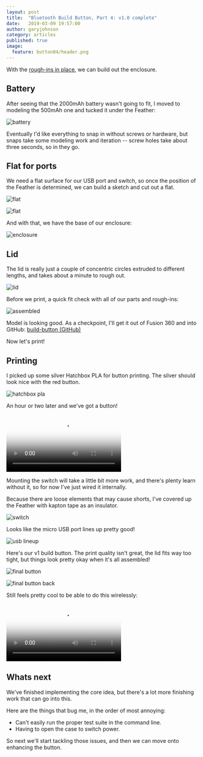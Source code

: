 ```yaml
---
layout: post
title:  "Bluetooth Build Button, Part 4: v1.0 complete"
date:   2019-03-09 19:57:00
author: garyjohnson
category: articles
published: true
image:
  feature: button04/header.png
---
```


With the [rough-ins in place](/articles/enclosure-rough-ins), we can build out the enclosure.

## Battery

After seeing that the 2000mAh battery wasn't going to fit, I moved to modeling the 500mAh one and tucked it under the Feather:

![battery](../../images/button04/battery.png)

Eventually I'd like everything to snap in without screws or hardware, but snaps take some modeling work and iteration -- screw holes take about three seconds, so in they go.

## Flat for ports

We need a flat surface for our USB port and switch, so once the position of the Feather is determined, we can build a sketch and cut out a flat.

![flat](../../images/button04/flat.png)

![flat](../../images/button04/flat2.png)

And with that, we have the base of our enclosure:

![enclosure](../../images/button04/enclosure.gif)

## Lid

The lid is really just a couple of concentric circles extruded to different lengths, and takes about a minute to rough out.

![lid](../../images/button04/lid.png)

Before we print, a quick fit check with all of our parts and rough-ins:

![assembled](../../images/button04/assembled.png)

Model is looking good. As a checkpoint, I'll get it out of Fusion 360 and into GitHub: [build-button (GitHub)](https://github.com/garyjohnson/build-button) 

Now let's print!

## Printing

I picked up some silver Hatchbox PLA for button printing. The silver should look nice with the red button.

![hatchbox pla](../../images/button04/silver-pla.jpg)

An hour or two later and we've got a button!

<video controls="controls" name="print" src="../../images/button04/print.mp4" poster="../../images/button04/preview.png" preload="auto"></video>
<br>

Mounting the switch will take a little bit more work, and there's plenty learn without it, so for now I've just wired it internally.

Because there are loose elements that may cause shorts, I've covered up the Feather with kapton tape as an insulator.

![switch](../../images/button04/switch.jpg)

Looks like the micro USB port lines up pretty good!

![usb lineup](../../images/button04/usb-lineup.jpg)

Here's our v1 build button. The print quality isn't great, the lid fits way too tight, but things look pretty okay when it's all assembled!

![final button](../../images/button04/final-button.jpg)

![final button back](../../images/button04/final-button-back.jpg)

Still feels pretty cool to be able to do this wirelessly:

<video controls="controls" name="v1" src="../../images/button04/v1.mp4" poster="../../images/button04/v1-preview.png" preload="auto"></video>
<br>

## Whats next

We've finished implementing the core idea, but there's a lot more finishing work that can go into this.

Here are the things that bug me, in the order of most annoying:

* Can't easily run the proper test suite in the command line.
* Having to open the case to switch power.

So next we'll start tackling those issues, and then we can move onto enhancing the button.
